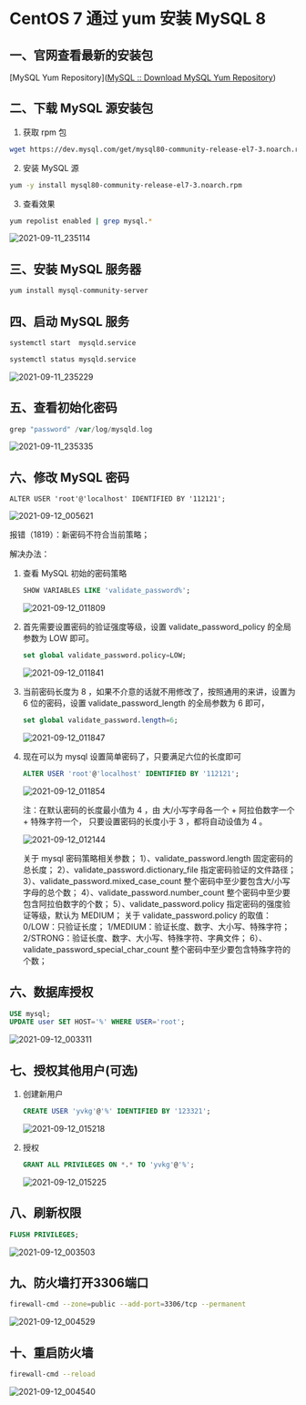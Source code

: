 # CentOS 7 通过 yum 安装 MySQL 8

## 一、官网查看最新的安装包

[MySQL Yum Repository]([MySQL :: Download MySQL Yum Repository](https://dev.mysql.com/downloads/repo/yum/))

## 二、下载 MySQL 源安装包

1. 获取 rpm 包

``` bash
wget https://dev.mysql.com/get/mysql80-community-release-el7-3.noarch.rpm
```

2. 安装 MySQL 源

```bash
yum -y install mysql80-community-release-el7-3.noarch.rpm
```

3. 查看效果

```bash
yum repolist enabled | grep mysql.*
```

![2021-09-11_235114](https://img.qinweizhao.com/2021/09/2021-09-11_235114.png)

## 三、安装 MySQL 服务器

``` bash
yum install mysql-community-server
```

## 四、启动 MySQL 服务

```bash
systemctl start  mysqld.service
```

```bash
systemctl status mysqld.service
```

![2021-09-11_235229](https://img.qinweizhao.com/2021/09/2021-09-11_235229.png)

## 五、查看初始化密码

```gradle
grep "password" /var/log/mysqld.log
```

![2021-09-11_235335](https://img.qinweizhao.com/2021/09/2021-09-11_235335.png)

## 六、修改 MySQL 密码

```
ALTER USER 'root'@'localhost' IDENTIFIED BY '112121';
```

![2021-09-12_005621](https://img.qinweizhao.com/2021/09/2021-09-12_005621.png)

报错（1819）：新密码不符合当前策略；

解决办法：

1. 查看 MySQL 初始的密码策略

   ```sql
   SHOW VARIABLES LIKE 'validate_password%'; 
   ```

   ![2021-09-12_011809](https://img.qinweizhao.com/2021/09/2021-09-12_011809.png)

2. 首先需要设置密码的验证强度等级，设置 validate_password_policy 的全局参数为 LOW 即可。

   ```sql
   set global validate_password.policy=LOW; 
   ```

   ![2021-09-12_011841](https://img.qinweizhao.com/2021/09/2021-09-12_011841.png)

3. 当前密码长度为 8 ，如果不介意的话就不用修改了，按照通用的来讲，设置为 6 位的密码，设置 validate_password_length 的全局参数为 6 即可，

   ```sql
   set global validate_password.length=6; 
   ```

   ![2021-09-12_011847](https://img.qinweizhao.com/2021/09/2021-09-12_011847.png)

4. 现在可以为 mysql 设置简单密码了，只要满足六位的长度即可

   ```sql
   ALTER USER 'root'@'localhost' IDENTIFIED BY '112121'; 
   ```

   ![2021-09-12_011854](https://img.qinweizhao.com/2021/09/2021-09-12_011854.png)

   注：在默认密码的长度最小值为 4 ，由 大/小写字母各一个 + 阿拉伯数字一个 + 特殊字符一个，
   只要设置密码的长度小于 3 ，都将自动设值为 4 。

   ![2021-09-12_012144](https://img.qinweizhao.com/2021/09/2021-09-12_012144.png)

   关于 mysql 密码策略相关参数；
   1）、validate_password.length  固定密码的总长度；
   2）、validate_password.dictionary_file 指定密码验证的文件路径；
   3）、validate_password.mixed_case_count  整个密码中至少要包含大/小写字母的总个数；
   4）、validate_password.number_count  整个密码中至少要包含阿拉伯数字的个数；
   5）、validate_password.policy 指定密码的强度验证等级，默认为 MEDIUM；
   关于 validate_password.policy 的取值：
   0/LOW：只验证长度；
   1/MEDIUM：验证长度、数字、大小写、特殊字符；
   2/STRONG：验证长度、数字、大小写、特殊字符、字典文件；
   6）、validate_password_special_char_count 整个密码中至少要包含特殊字符的个数；

## 六、数据库授权

```sql
USE mysql;
UPDATE user SET HOST='%' WHERE USER='root';
```

![2021-09-12_003311](https://img.qinweizhao.com/2021/09/2021-09-12_003311.png)

## 七、授权其他用户(可选)

1. 创建新用户

   ```sql
   CREATE USER 'yvkg'@'%' IDENTIFIED BY '123321';
   ```

   ![2021-09-12_015218](https://img.qinweizhao.com/2021/09/2021-09-12_015218.png)

2. 授权

   ```sql
   GRANT ALL PRIVILEGES ON *.* TO 'yvkg'@'%';
   ```

   ![2021-09-12_015225](https://img.qinweizhao.com/2021/09/2021-09-12_015225.png)

## 八、刷新权限

```sql
FLUSH PRIVILEGES;
```

![2021-09-12_003503](https://img.qinweizhao.com/2021/09/2021-09-12_003503.png)

## 九、防火墙打开3306端口

```bash
firewall-cmd --zone=public --add-port=3306/tcp --permanent
```

![2021-09-12_004529](https://img.qinweizhao.com/2021/09/2021-09-12_004529.png)

## 十、重启防火墙

```bash
firewall-cmd --reload
```

![2021-09-12_004540](https://img.qinweizhao.com/2021/09/2021-09-12_004540.png)